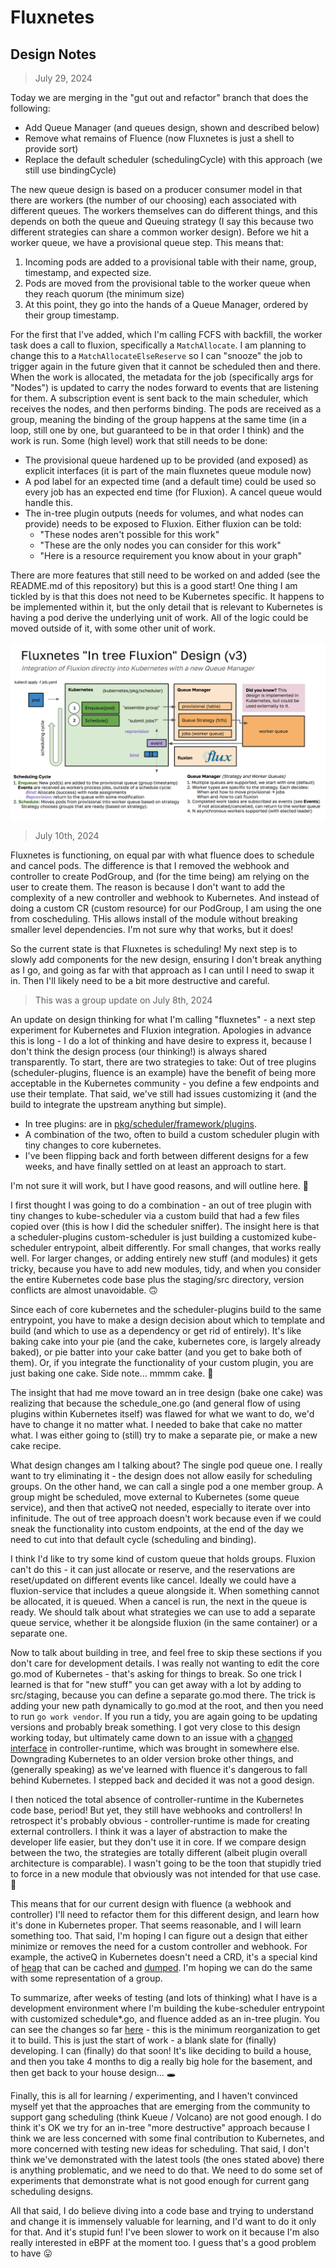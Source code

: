 # Fluxnetes

## Design Notes

> July 29, 2024

Today we are merging in the "gut out and refactor" branch that does the following:

 - Add Queue Manager (and queues design, shown and described below) 
 - Remove what remains of Fluence (now Fluxnetes is just a shell to provide sort)
 - Replace the default scheduler (schedulingCycle) with this approach (we still use bindingCycle)

The new queue design is based on a producer consumer model in that there are  workers (the number of our choosing) each associated with different queues. The workers themselves can do different things, and this depends on both the queue and Queuing strategy (I say this because two different strategies can share a common worker design). Before we hit a worker queue, we have a provisional queue step. This means that:

1. Incoming pods are added to a provisional table with their name, group, timestamp, and expected size.
2. Pods are moved from the provisional table to the worker queue when they reach quorum (the minimum size)
3. At this point, they go into the hands of a Queue Manager, ordered by their group timestamp.

For the first that I've added, which I'm calling FCFS with backfill, the worker task does a call to fluxion, specifically a `MatchAllocate`. I am planning to change this to a `MatchAllocateElseReserve` so I can "snooze" the job to trigger again in the future given that it cannot be scheduled then and there. When the work is allocated, the metadata for the job (specifically args for "Nodes") is updated to carry the nodes forward to events that are listening for them. A subscription event is sent back to the main scheduler, which receives the nodes, and then performs binding. The pods are received as a group, meaning the binding of the group happens at the same time (in a loop, still one by one, but guaranteed to be in that order I think) and the work is run. Some (high level) work that still needs to be done:

- The provisional queue hardened up to be provided (and exposed) as explicit interfaces (it is part of the main fluxnetes queue module now)
- A pod label for an expected time (and a default time) could be used so every job has an expected end time (for Fluxion). A cancel queue would handle this.
- The in-tree plugin outputs (needs for volumes, and what nodes can provide) needs to be exposed to Fluxion. Either fluxion can be told:
  - "These nodes aren't possible for this work"
  - "These are the only nodes you can consider for this work"
  - "Here is a resource requirement you know about in your graph"

There are more features that still need to be worked on and added (see the README.md of this repository) but this is a good start! One thing I am tickled by is that this does not need to be Kubernetes specific. It happens to be implemented within it, but the only detail that is relevant to Kubernetes is having a pod derive the underlying unit of work. All of the logic could be moved outside of it, with some other unit of work.

![images/fluxnetes.png](images/fluxnetes.png)

> July 10th, 2024

Fluxnetes is functioning, on equal par with what fluence does to schedule and cancel pods. The difference is that I removed the webhook and controller to create PodGroup, and (for the time being) am relying on the user to create them. The reason is because I don't want to add the complexity of a new controller and webhook to Kubernetes. And instead of doing a custom CR (custom resource) for our PodGroup, I am using the one from coscheduling. THis allows install of the module without breaking smaller level dependencies. I'm not sure why that works, but it does!

So the current state is that Fluxnetes is scheduling! My next step is to slowly add components for the new design, ensuring I don't break anything as I go, and going as far with that approach as I can until I need to swap it in. Then I'll likely need to be a bit more destructive and careful.

> This was a group update on July 8th, 2024

An update on design thinking for what I'm calling "fluxnetes" - a next step experiment for Kubernetes and Fluxion integration. Apologies in advance this is long - I do a lot of thinking and have desire to express it, because I don't think the design process (our thinking!) is always shared transparently. To start, there are two strategies to take:
Out of tree plugins (scheduler-plugins, fluence is an example) have the benefit of being more acceptable in the Kubernetes community - you define a few endpoints and use their template. That said, we've still had issues customizing it (and the build to integrate the upstream anything but simple).

- In tree plugins: are in [pkg/scheduler/framework/plugins](https://github.com/kubernetes/kubernetes/tree/master/pkg/scheduler/framework/plugins).
- A combination of the two, often to build a custom scheduler plugin with tiny changes to core kubernetes.
- I've been flipping back and forth between different designs for a few weeks, and have finally settled on at least an approach to start. 

I'm not sure it will work, but I have good reasons, and will outline here. :thread:

I first thought I was going to do a combination - an out of tree plugin with tiny changes to kube-scheduler via a custom build that had a few files copied over (this is how I did the scheduler sniffer). The insight here is that a scheduler-plugins custom-scheduler is just building a customized kube-scheduler entrypoint, albeit differently. For small changes, that works really well. For larger changes, or adding entirely new stuff (and modules) it gets tricky, because you have to add new modules, tidy, and when you consider the entire Kubernetes code base plus the staging/src directory, version conflicts are almost unavoidable. :upside_down_face: 

Since each of core kubernetes and the scheduler-plugins build to the same entrypoint, you have to make a design decision about which to template and build (and which to use as a dependency or get rid of entirely). It's like baking cake into your pie (and the cake, kubernetes core, is largely already baked), or pie batter into your cake batter (and you get to bake both of them). Or, if you integrate the functionality of your custom plugin, you are just baking one cake. Side note... mmmm cake. :cake:

The insight that had me move toward an in tree design (bake one cake) was realizing that because the schedule_one.go (and general flow of using plugins within Kubernetes itself) was flawed for what we want to do, we'd have to change it no matter what. I needed to bake that cake no matter what. I was either going to (still) try to make a separate pie, or make a new cake recipe.

What design changes am I talking about? The single pod queue one. I really want to try eliminating it - the design does not allow easily for scheduling groups. On the other hand, we can call a single pod a one member group. A group might be scheduled, move external to Kubernetes (some queue service), and then that activeQ not needed, especially to iterate over into infinitude. The out of tree approach doesn't work because even if we could sneak the functionality into custom endpoints, at the end of the day we need to cut into that default cycle (scheduling and binding).

I think I'd like to try some kind of custom queue that holds groups. Fluxion can't do this - it can just allocate or reserve, and the reservations are reset/updated on different events like cancel. Ideally we could have a fluxion-service that includes a queue alongside it. When something cannot be allocated, it is queued. When a cancel is run, the next in the queue is ready. We should talk about what strategies we can use to add a separate queue service, whether it be alongside fluxion (in the same container) or a separate one.

Now to talk about building in tree, and feel free to skip these sections if you don't care for development details. I was really not wanting to edit the core go.mod of Kubernetes - that's asking for things to break. So one trick I learned is that for "new stuff" you can get away with a lot by adding to src/staging, because you can define a separate go.mod there. The trick is adding your new path dynamically to go.mod at the root, and then you need to run `go work vendor`. If you run a tidy, you are again going to be updating versions and probably break something. I got very close to this design working today, but ultimately came down to an issue with a [changed interface](https://github.com/kubernetes/apimachinery/commit/126f5cee563da8f0b090df60ca8738d16b5188bf) in controller-runtime, which was brought in somewhere else. Downgrading Kubernetes to an older version broke other things, and (generally speaking) as we've learned with fluence it's dangerous to fall behind Kubernetes. I stepped back and decided it was not a good design.

I then noticed the total absence of controller-runtime in the Kubernetes code base, period! But yet, they still have webhooks and controllers! In retrospect it's probably obvious - controller-runtime is made for creating external controllers. I think it was a layer of abstraction to make the developer life easier, but they don't use it in core. If we compare design between the two, the strategies are totally different (albeit plugin overall architecture is comparable). I wasn't going to be the toon that stupidly tried to force in a new module that obviously was not intended for that use case. :clown_face:

This means that for our current design with fluence (a webhook and controller) I'll need to refactor them for this different design, and learn how it's done in Kubernetes proper. That seems reasonable, and I will learn something too. That said, I'm hoping I can figure out a design that either minimize or removes the need for a custom controller and webhook. For example, the activeQ in Kubernetes doesn't need a CRD, it's a special kind of [heap](https://github.com/kubernetes/kubernetes/blob/3125877de0aefbb642833beaa3a4c189d833e797/pkg/scheduler/internal/heap/heap.go#L127) that can be cached and [dumped](https://github.com/kubernetes/kubernetes/blob/3125877de0aefbb642833beaa3a4c189d833e797/pkg/scheduler/scheduler.go#L351-L353). I'm hoping we can do the same with some representation of a group.

To summarize, after weeks of testing (and lots of thinking) what I have is a development environment where I'm building the kube-scheduler entrypoint with customized schedule*.go, and fluence added as an in-tree plugin. You can see the changes so far [here](https://github.com/flux-framework/flux-k8s/compare/add-fluxion-service?expand=1) - this is the minimum reorganization to get it to build. This is just the start of work - a blank slate for (finally) developing. I can (finally) do that soon! It's like deciding to build a house, and then you take 4 months to dig a really big hole for the basement, and then get back to your house design... :hole:

Finally, this is all for learning / experimenting, and I haven't convinced myself yet that the approaches that are emerging from the community to support gang scheduling (think Kueue / Volcano) are not good enough. I do think it's OK we try for an in-tree "more destructive" approach because I think we are less concerned with some final contribution to Kubernetes, and more concerned with testing new ideas for scheduling. That said, I don't think we've demonstrated with the latest tools (the ones stated above) there is anything problematic, and we need to do that. We need to do some set of experiments that demonstrate what is not good enough for current gang scheduling designs.

All that said, I do believe diving into a code base and trying to understand and change it is immensely valuable for learning, and I'd want to do it only for that. And it's stupid fun! I've been slower to work on it because I'm also really interested in eBPF at the moment too. I guess that's a good problem to have :stuck_out_tongue: